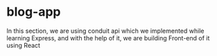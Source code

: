 # blog-app
In this section, we are using conduit api which we implemented while learning Express, and with the help of it, we are building Front-end of it using React
